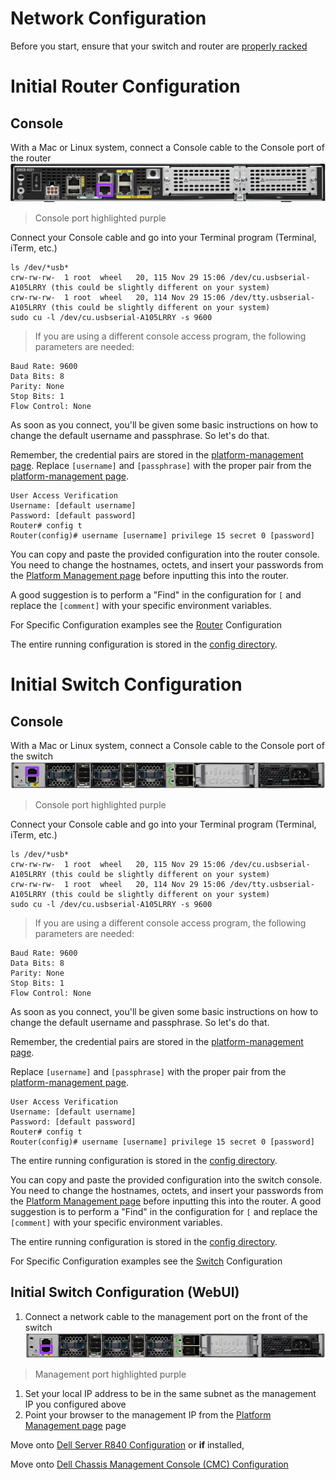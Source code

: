 # Network Configuration

Before you start, ensure that your switch and router are [properly racked](../hardware-assembly.md)

# Initial Router Configuration
## Console
With a Mac or Linux system, connect a Console cable to the Console port of the router  
![](../../images/router-console.png)  
> Console port highlighted purple

Connect your Console cable and go into your Terminal program (Terminal, iTerm, etc.)
```
ls /dev/*usb*
crw-rw-rw-  1 root  wheel   20, 115 Nov 29 15:06 /dev/cu.usbserial-A105LRRY (this could be slightly different on your system)
crw-rw-rw-  1 root  wheel   20, 114 Nov 29 15:06 /dev/tty.usbserial-A105LRRY (this could be slightly different on your system)
sudo cu -l /dev/cu.usbserial-A105LRRY -s 9600
```
> If you are using a different console access program, the following parameters are needed:

```
Baud Rate: 9600
Data Bits: 8
Parity: None
Stop Bits: 1
Flow Control: None
```

As soon as you connect, you'll be given some basic instructions on how to change the default username and passphrase. So let's do that.

Remember, the credential pairs are stored in the [platform-management page](../platform-management.md). Replace `[username]` and `[passphrase]` with the proper pair from the [platform-management page](../platform-management.md).

```
User Access Verification
Username: [default username]
Password: [default password]
Router# config t
Router(config)# username [username] privilege 15 secret 0 [password]
```

You can copy and paste the provided configuration into the router console. You need to change the hostnames, octets, and insert your passwords from the [Platform Management page](../platform-management.md) before inputting this into the router.

A good suggestion is to perform a "Find"  in the configuration for `[` and replace the `[comment]` with your specific environment variables.

For Specific Configuration examples see the [Router](../router/README.md) Configuration

The entire running configuration is stored in the [config directory](../../config/router-config.txt).

# Initial Switch Configuration
## Console
With a Mac or Linux system, connect a Console cable to the Console port of the switch  
![](../../images/switch-console.png)  
> Console port highlighted purple

Connect your Console cable and go into your Terminal program (Terminal, iTerm, etc.)
```
ls /dev/*usb*
crw-rw-rw-  1 root  wheel   20, 115 Nov 29 15:06 /dev/cu.usbserial-A105LRRY (this could be slightly different on your system)
crw-rw-rw-  1 root  wheel   20, 114 Nov 29 15:06 /dev/tty.usbserial-A105LRRY (this could be slightly different on your system)
sudo cu -l /dev/cu.usbserial-A105LRRY -s 9600
```
> If you are using a different console access program, the following parameters are needed:

```
Baud Rate: 9600
Data Bits: 8
Parity: None
Stop Bits: 1
Flow Control: None
```

As soon as you connect, you'll be given some basic instructions on how to change the default username and passphrase. So let's do that.

Remember, the credential pairs are stored in the [platform-management page](../platform-management.md).

Replace `[username]` and `[passphrase]` with the proper pair from the [platform-management page](../platform-management.md).

```
User Access Verification
Username: [default username]
Password: [default password]
Router# config t
Router(config)# username [username] privilege 15 secret 0 [password]
```

The entire running configuration is stored in the [config directory](../../config/switch.config).

You can copy and paste the provided configuration into the switch console. You need to change the hostnames, octets, and insert your passwords from the [Platform Management page](../platform-management.md) before inputting this into the router. A good suggestion is to perform a "Find"  in the configuration for `[` and replace the `[comment]` with your specific environment variables.

The entire running configuration is stored in the [config directory](../../config/switch-config.txt).

For Specific Configuration examples see the [Switch](../switch/README.md) Configuration

## Initial Switch Configuration (WebUI)
1. Connect a network cable to the management port on the front of the switch
![](../../images/switch-management.png)
> Management port highlighted purple  

1. Set your local IP address to be in the same subnet as the management IP you configured above  
1. Point your browser to the management IP from the [Platform Management page](../platform-management.md) page  


Move onto [Dell Server R840 Configuration](../dell/README.md)
or **if** installed,

Move onto [Dell Chassis Management Console (CMC) Configuration](cmc-configuration.md)
